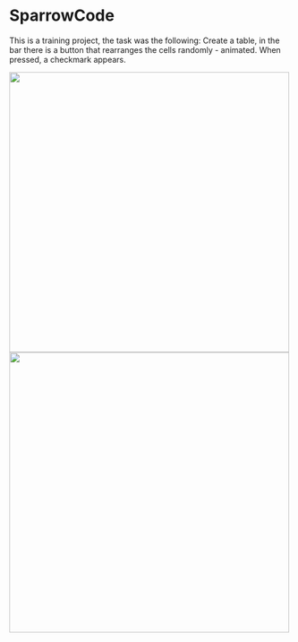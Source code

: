 # SparrowCode
This is a training project, the task was the following:
Create a table, in the bar there is a button that rearranges the cells randomly - animated. When pressed, a checkmark appears.

<img width="500" src="https://user-images.githubusercontent.com/121757460/214470936-01b87eaa-ddac-4857-998b-0a98fb2e3b31.png"> <img width="500" src="https://user-images.githubusercontent.com/121757460/214470932-37f4c1d3-c764-447f-9efa-40cfc85feeb3.png">

